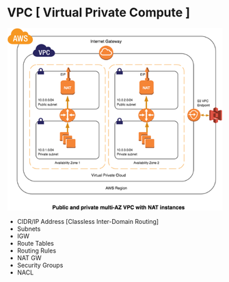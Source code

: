 # VPC [ Virtual Private Compute ]

![Screenshot](vpc-reference-nat-instances.png)

- CIDR/IP Address [Classless Inter-Domain Routing]
- Subnets
- IGW
- Route Tables
- Routing Rules
- NAT GW
- Security Groups
- NACL
